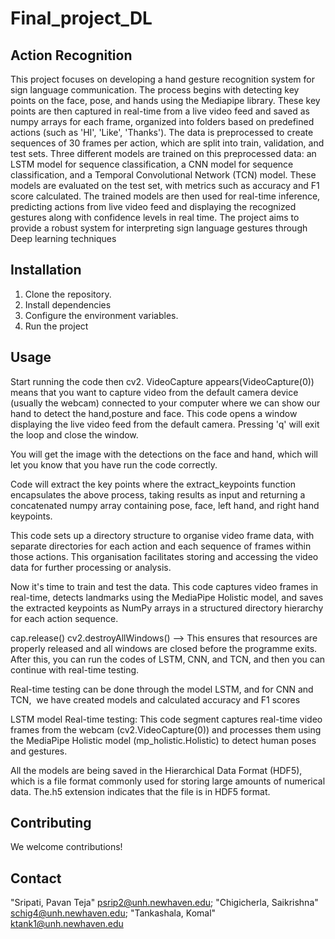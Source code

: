# Final_project_DL

## Action Recognition

This project focuses on developing a hand gesture recognition system for sign language communication. The process begins with detecting key points on the face, pose, and hands using the Mediapipe library. These key points are then captured in real-time from a live video feed and saved as numpy arrays for each frame, organized into folders based on predefined actions (such as 'HI', 'Like', 'Thanks'). The data is preprocessed to create sequences of 30 frames per action, which are split into train, validation, and test sets. Three different models are trained on this preprocessed data: an LSTM model for sequence classification, a CNN model for sequence classification, and a Temporal Convolutional Network (TCN) model. These models are evaluated on the test set, with metrics such as accuracy and F1 score calculated. The trained models are then used for real-time inference, predicting actions from live video feed and displaying the recognized gestures along with confidence levels in real time. The project aims to provide a robust system for interpreting sign language gestures through Deep learning techniques

## Installation

1. Clone the repository.
2. Install dependencies
3. Configure the environment variables.
4. Run the project

## Usage

Start running the code then cv2. VideoCapture appears(VideoCapture(0)) means that you want to capture video from the default camera device (usually the webcam) connected to your computer where we can show our hand to detect the hand,posture and face. This code opens a window displaying the live video feed from the default camera. Pressing 'q' will exit the loop and close the window.

You will get the image with the detections on the face and hand, which will let you know that you have run the code correctly.

Code will extract the key points where the extract_keypoints function encapsulates the above process, taking results as input and returning a concatenated numpy array containing pose, face, left hand, and right hand keypoints.

This code sets up a directory structure to organise video frame data, with separate directories for each action and each sequence of frames within those actions. This organisation facilitates storing and accessing the video data for further processing or analysis.

Now it's time to train and test the data. This code captures video frames in real-time, detects landmarks using the MediaPipe Holistic model, and saves the extracted keypoints as NumPy arrays in a structured directory hierarchy for each action sequence.

cap.release() cv2.destroyAllWindows() --> This ensures that resources are properly released and all windows are closed before the programme exits.
After this, you can run the codes of LSTM, CNN, and TCN, and then you can continue with real-time testing.

Real-time testing can be done through the model LSTM, and for CNN and TCN,  we have created models and calculated accuracy and F1 scores 

LSTM model Real-time testing: This code segment captures real-time video frames from the webcam (cv2.VideoCapture(0)) and processes them using the MediaPipe Holistic model (mp_holistic.Holistic) to detect human poses and gestures.

All the models are being saved in the Hierarchical Data Format (HDF5), which is a file format commonly used for storing large amounts of numerical data. The.h5 extension indicates that the file is in HDF5 format.

## Contributing

We welcome contributions!

## Contact

"Sripati, Pavan Teja" <psrip2@unh.newhaven.edu>; 
"Chigicherla, Saikrishna" <schig4@unh.newhaven.edu>;
"Tankashala, Komal" <ktank1@unh.newhaven.edu>



